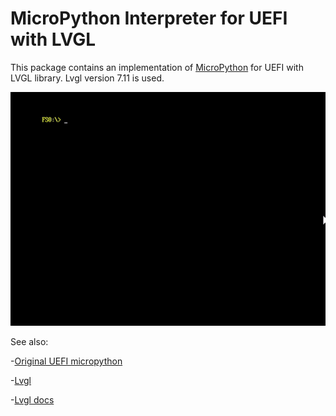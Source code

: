 # MicroPython Interpreter for UEFI with LVGL

This package contains an implementation of [MicroPython](https://github.com/micropython) for UEFI with LVGL library. 
Lvgl version 7.11 is used. 

![GIF Video of demo](Media/Test.gif)

See also:

-[Original UEFI micropython](https://github.com/tianocore/edk2-staging/tree/MicroPythonTestFramework/MicroPythonPkg)

-[Lvgl](https://lvgl.io/)

-[Lvgl docs](https://docs.lvgl.io/7.11/)

